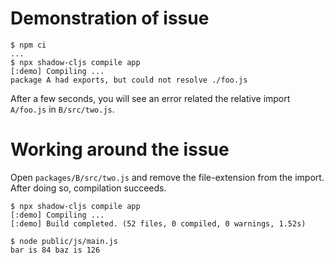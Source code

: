 # Demonstration of issue

```
$ npm ci
...
$ npx shadow-cljs compile app
[:demo] Compiling ...
package A had exports, but could not resolve ./foo.js
```

After a few seconds, you will see an error related the relative import `A/foo.js` in `B/src/two.js`.

# Working around the issue

Open `packages/B/src/two.js` and remove the file-extension from the import. After doing so, compilation succeeds.

```
$ npx shadow-cljs compile app
[:demo] Compiling ...
[:demo] Build completed. (52 files, 0 compiled, 0 warnings, 1.52s)

$ node public/js/main.js
bar is 84 baz is 126
```
